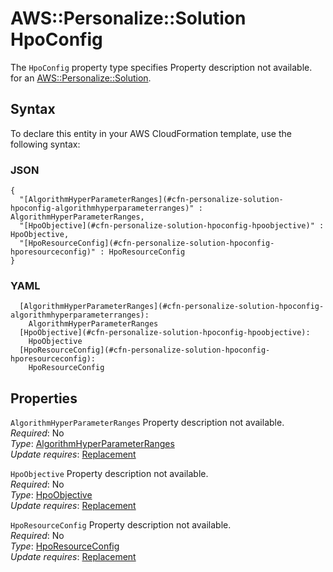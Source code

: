 # AWS::Personalize::Solution HpoConfig<a name="aws-properties-personalize-solution-hpoconfig"></a>

<a name="aws-properties-personalize-solution-hpoconfig-description"></a>The `HpoConfig` property type specifies Property description not available\. for an [AWS::Personalize::Solution](aws-resource-personalize-solution.md)\.

## Syntax<a name="aws-properties-personalize-solution-hpoconfig-syntax"></a>

To declare this entity in your AWS CloudFormation template, use the following syntax:

### JSON<a name="aws-properties-personalize-solution-hpoconfig-syntax.json"></a>

```
{
  "[AlgorithmHyperParameterRanges](#cfn-personalize-solution-hpoconfig-algorithmhyperparameterranges)" : AlgorithmHyperParameterRanges,
  "[HpoObjective](#cfn-personalize-solution-hpoconfig-hpoobjective)" : HpoObjective,
  "[HpoResourceConfig](#cfn-personalize-solution-hpoconfig-hporesourceconfig)" : HpoResourceConfig
}
```

### YAML<a name="aws-properties-personalize-solution-hpoconfig-syntax.yaml"></a>

```
  [AlgorithmHyperParameterRanges](#cfn-personalize-solution-hpoconfig-algorithmhyperparameterranges): 
    AlgorithmHyperParameterRanges
  [HpoObjective](#cfn-personalize-solution-hpoconfig-hpoobjective): 
    HpoObjective
  [HpoResourceConfig](#cfn-personalize-solution-hpoconfig-hporesourceconfig): 
    HpoResourceConfig
```

## Properties<a name="aws-properties-personalize-solution-hpoconfig-properties"></a>

`AlgorithmHyperParameterRanges`  <a name="cfn-personalize-solution-hpoconfig-algorithmhyperparameterranges"></a>
Property description not available\.  
*Required*: No  
*Type*: [AlgorithmHyperParameterRanges](aws-properties-personalize-solution-algorithmhyperparameterranges.md)  
*Update requires*: [Replacement](https://docs.aws.amazon.com/AWSCloudFormation/latest/UserGuide/using-cfn-updating-stacks-update-behaviors.html#update-replacement)

`HpoObjective`  <a name="cfn-personalize-solution-hpoconfig-hpoobjective"></a>
Property description not available\.  
*Required*: No  
*Type*: [HpoObjective](aws-properties-personalize-solution-hpoobjective.md)  
*Update requires*: [Replacement](https://docs.aws.amazon.com/AWSCloudFormation/latest/UserGuide/using-cfn-updating-stacks-update-behaviors.html#update-replacement)

`HpoResourceConfig`  <a name="cfn-personalize-solution-hpoconfig-hporesourceconfig"></a>
Property description not available\.  
*Required*: No  
*Type*: [HpoResourceConfig](aws-properties-personalize-solution-hporesourceconfig.md)  
*Update requires*: [Replacement](https://docs.aws.amazon.com/AWSCloudFormation/latest/UserGuide/using-cfn-updating-stacks-update-behaviors.html#update-replacement)